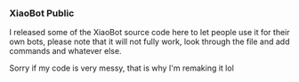 ### XiaoBot Public

I released some of the XiaoBot source code here to let people use it for their own bots, please note that it will not fully work, look through the file and add commands and whatever else.

Sorry if my code is very messy, that is why I'm remaking it lol
